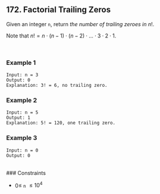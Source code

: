 ## 172. Factorial Trailing Zeros

Given an integer `n`, return _the number of trailing zeroes in_ $n!$.

Note that $n! = n \cdot (n - 1) \cdot (n - 2) \cdot \dots \cdot 3 \cdot 2 \cdot 1$.

<br>

### Example 1

```
Input: n = 3
Output: 0
Explanation: 3! = 6, no trailing zero.
```

### Example 2

```
Input: n = 5
Output: 1
Explanation: 5! = 120, one trailing zero.
```

### Example 3

```
Input: n = 0
Output: 0
```

<br>
### Constraints

- $0 \leqslant$ `n` $\leqslant 10^4$
